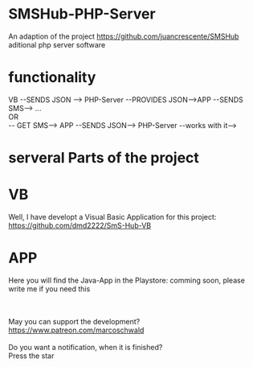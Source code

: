 # SMSHub-PHP-Server
An adaption of the project https://github.com/juancrescente/SMSHub aditional php server software

# functionality
VB --SENDS JSON --> PHP-Server --PROVIDES JSON-->APP  --SENDS SMS--> ...
<br>OR<br>
-- GET SMS--> APP --SENDS JSON--> PHP-Server --works with it-->
<br>



# serveral Parts of the project
# VB
Well, I have developt a Visual Basic Application for this project:
https://github.com/dmd2222/SmS-Hub-VB

# APP
Here you will find the Java-App in the Playstore:
comming soon, please write me if you need this

 <br>
 <br>
May you can support the development? <br>
 <a href="https://unze4u.de/UShort/s.php?i=54" target="_blank">https://www.patreon.com/marcoschwald</a> 
 <br>
  <br>
 Do you want a notification, when it is finished? <br>
 Press the star
